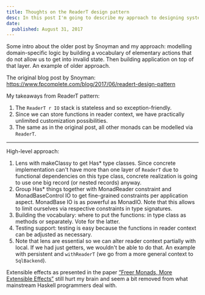 ```yaml
---
title: Thoughts on the ReaderT design pattern
desc: In this post I'm going to describe my approach to designing systems with ReaderT and a bit of domain-oriented programming.
date:
  published: August 31, 2017
---
```


Some intro about the older post by Snoyman and my approach: modelling
domain-specific logic by building a vocabulary of elementary actions that do
not allow us to get into invalid state. Then building application on top of
that layer. An example of older approach.

The original blog post by Snoyman:
https://www.fpcomplete.com/blog/2017/06/readert-design-pattern

My takeaways from ReaderT pattern:

1. The `ReaderT r IO` stack is stateless and so exception-friendly.
2. Since we can store functions in reader context, we have practically
   unlimited customization possibilities.
3. The same as in the original post, all other monads can be modelled via `ReaderT`.

----

High-level approach:

1. Lens with makeClassy to get Has* type classes. Since concrete
   implementation can't have more than one layer of `ReaderT` due to
   functional dependencies on this type class, concrete realization is going
   to use one big record (or nested records) anyway.
2. Group Has* things together with MonadReader constraint and
   MonadBaseControl IO to get fine-grained constraints per application
   aspect. MonadBase IO is as powerful as MonadIO. Note that this allows to
   limit ourselves via respective constraints in type signatures.
3. Building the vocabulary: where to put the functions: in type class as
   methods or separately. Vote for the latter.
4. Testing support: testing is easy because the functions in reader context
   can be adjusted as necessary.
5. Note that lens are essential so we can alter reader context partially
   with local. If we had just getters, we wouldn't be able to do that. An
   example with persistent and `withReaderT` (we go from a more general
   context to `SqlBackend`).

Extensible effects as presented in the paper [“Freer Monads, More Extensible
Effects”](http://okmij.org/ftp/Haskell/extensible/more.pdf) still hurt my
brain and seem a bit removed from what mainstream Haskell programmers deal
with.
